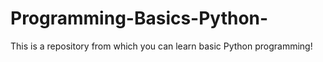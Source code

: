 # Programming-Basics-Python-
This is a repository from which you can learn basic Python programming!

